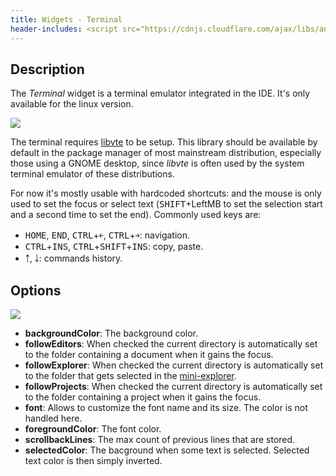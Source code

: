 ```yaml
---
title: Widgets - Terminal
header-includes: <script src="https://cdnjs.cloudflare.com/ajax/libs/anchor-js/4.2.2/anchor.min.js"></script>
---
```


## Description

The _Terminal_ widget is a terminal emulator integrated in the IDE. It's only available for the linux version.

![](img/widgets_terminal.png)

The terminal requires [libvte](https://github.com/GNOME/vte) to be setup.
This library should be available by default in the package manager of most mainstream distribution, especially those using a GNOME desktop,
since _libvte_ is often used by the system terminal emulator of these distributions.

For now it's mostly usable with hardcoded shortcuts: and the mouse is only used to set the focus or select text (<kbd>SHIFT</kbd>+LeftMB to set the selection start and a second time to set the end).
Commonly used keys are:
- <kbd>HOME</kbd>, <kbd>END</kbd>, <kbd>CTRL</kbd>+<kbd>￩</kbd>, <kbd>CTRL</kbd>+<kbd>￫</kbd>: navigation.
- <kbd>CTRL</kbd>+<kbd>INS</kbd>, <kbd>CTRL</kbd>+<kbd>SHIFT</kbd>+<kbd>INS</kbd>: copy, paste.
- <kbd>￪</kbd>, <kbd>￬</kbd>: commands history.

## Options

![](img/options_terminal.png)

- **backgroundColor**: The background color.
- **followEditors**: When checked the current directory is automatically set to the folder containing a document when it gains the focus.
- **followExplorer**: When checked the current directory is automatically set to the folder that gets selected in the [mini-explorer](widgets_mini_explorer.html).
- **followProjects**: When checked the current directory is automatically set to the folder containing a project when it gains the focus.
- **font**: Allows to customize the font name and its size. The color is not handled here.
- **foregroundColor**: The font color.
- **scrollbackLines**: The max count of previous lines that are stored.
- **selectedColor**: The bacground when some text is selected. Selected text color is then simply inverted.

<script>anchors.add();</script>
